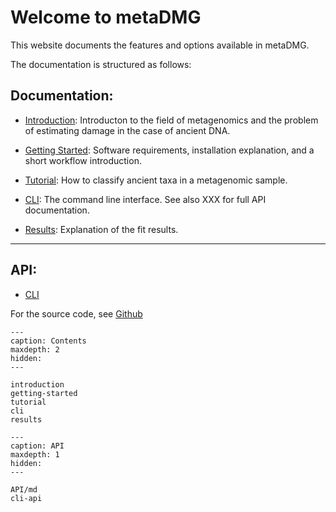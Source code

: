 # Welcome to metaDMG


This website documents the features and options available in metaDMG.

The documentation is structured as follows:

## Documentation:

- [Introduction](introduction): Introducton to the field of metagenomics and the problem of estimating damage in the case of ancient DNA.

- [Getting Started](getting-started): Software requirements, installation explanation, and a short workflow introduction.

- [Tutorial](tutorial): How to classify ancient taxa in a metagenomic sample.

- [CLI](cli): The command line interface. See also XXX for full API documentation.

- [Results](results): Explanation of the fit results.

---

## API:

- [CLI](cli-api)


For the source code, see [Github](https://github.com/metaDMG/metaDMG)


```{toctree}
---
caption: Contents
maxdepth: 2
hidden:
---

introduction
getting-started
tutorial
cli
results
```


```{toctree}
---
caption: API
maxdepth: 1
hidden:
---

API/md
cli-api
```

<!-- &ensp; &ensp;&ensp;&ensp; -->
<!-- <span style="font-size:larger;">word</span> -->
